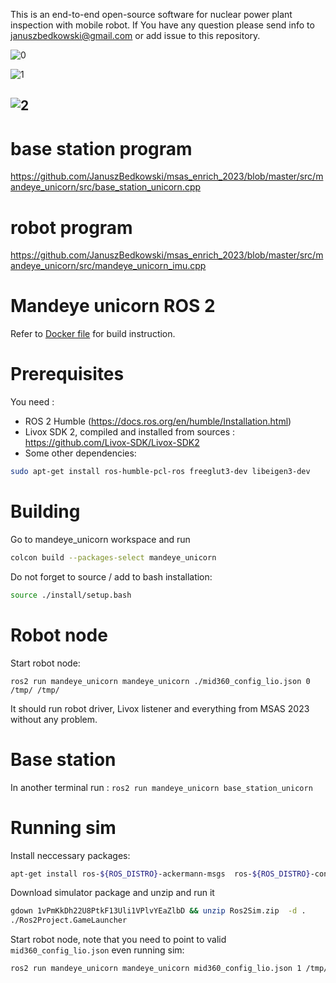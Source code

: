This is an end-to-end open-source software for nuclear power plant inspection with mobile robot.
If You have any question please send info to januszbedkowski@gmail.com or add issue to this repository. 

![0](images/0.jpg)

![1](images/1.jpg)

![2](images/2.png)
-----

# base station program
https://github.com/JanuszBedkowski/msas_enrich_2023/blob/master/src/mandeye_unicorn/src/base_station_unicorn.cpp

# robot program
https://github.com/JanuszBedkowski/msas_enrich_2023/blob/master/src/mandeye_unicorn/src/mandeye_unicorn_imu.cpp

# Mandeye unicorn ROS 2

Refer to [Docker file](https://github.com/michalpelka/msas_enrich_2023/blob/master/Dockerfile) for build instruction.

# Prerequisites

You need : 
- ROS 2 Humble (https://docs.ros.org/en/humble/Installation.html)
- Livox SDK 2, compiled and installed from sources : https://github.com/Livox-SDK/Livox-SDK2
- Some other dependencies:
```bash
sudo apt-get install ros-humble-pcl-ros freeglut3-dev libeigen3-dev
```
# Building

Go to mandeye_unicorn workspace and run
```bash
colcon build --packages-select mandeye_unicorn
```

Do not forget to source / add to bash installation:
```bash
source ./install/setup.bash 
```
# Robot node

Start robot node:
```
ros2 run mandeye_unicorn mandeye_unicorn ./mid360_config_lio.json 0 /tmp/ /tmp/
```
It should run robot driver, Livox listener and everything from MSAS 2023 without any problem.

# Base station
In another terminal run :
``
ros2 run mandeye_unicorn base_station_unicorn
``
# Running sim

Install neccessary packages:
```bash
apt-get install ros-${ROS_DISTRO}-ackermann-msgs  ros-${ROS_DISTRO}-control-toolbox ros-${ROS_DISTRO}-gazebo-msgs ros-${ROS_DISTRO}-joy ros-${ROS_DISTRO}-navigation2 ros-${ROS_DISTRO}-rviz2 ros-${ROS_DISTRO}-tf2-ros ros-${ROS_DISTRO}-urdfdom ros-${ROS_DISTRO}-vision-msgs ros-${ROS_DISTRO}-cyclonedds ros-${ROS_DISTRO}-rmw-cyclonedds-cpp ros-${ROS_DISTRO}-slam-toolbox ros-${ROS_DISTRO}-nav2-bringup ros-${ROS_DISTRO}-pointcloud-to-laserscan ros-${ROS_DISTRO}-teleop-twist-keyboard ros-${ROS_DISTRO}-topic-tools ros-${ROS_DISTRO}-topic-tools ros-${ROS_DISTRO}-nav-msgs
```

Download simulator package and unzip and run it
```bash
gdown 1vPmKkDh22U8PtkF13Uli1VPlvYEaZlbD && unzip Ros2Sim.zip  -d .
./Ros2Project.GameLauncher
```

Start robot node, note that you need to point to valid `mid360_config_lio.json` even running sim:
```bash
ros2 run mandeye_unicorn mandeye_unicorn mid360_config_lio.json 1 /tmp/ /tmp/
```

